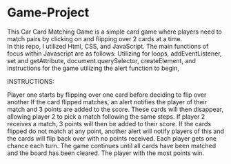 # Game-Project
This Car Card Matching Game is a simple card game where players need to match pairs by clicking on and flipping over 2 cards at a time.  
In this repo, I utilized Html, CSS, and JavaScript.
The main functions of focus within Javascript are as follows:
Utilizing for loops,
addEventListener,
set and getAttribute,
document.querySelector,
createElement,
and instructions for the game utilizing the alert function to begin,




INSTRUCTIONS:


Player one starts by flipping over one card before deciding to flip over another
If the card flipped matches, an alert notifies the player of their match and 3 points are added to the score.
These cards will then disappear, allowing player 2 to pick a match following the same steps. If player 2 receives a match, 3 points will then be added to their score. 
If the cards flipped do not match at any point, another alert will notify players of this and the cards will flip back over with no points received. 
Each player gets one chance each turn.
The game continues until all cards have been matched and the board has been cleared.
The player with the most points win.
